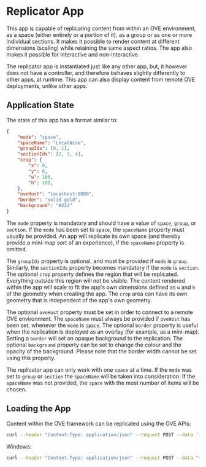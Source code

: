 # Replicator App

This app is capable of replicating content from within an OVE environment, as a space (either entirely or a portion of it), as a group or as one or more individual sections. It makes it possible to render content at different dimensions (scaling) while retaining the same aspect ratios. The app also makes it possible for interactive and non-interactive.

The replicator app is instantiated just like any other app, but, it however does not have a controller, and therefore behaves slightly differently to other apps, at runtime. This app can also display content from remote OVE deployments, unlike other apps.

## Application State

The state of this app has a format similar to:

```json
{
    "mode": "space",
    "spaceName": "LocalNine",
    "groupIds": [0, 1],
    "sectionIds": [2, 3, 4],
    "crop": {
        "x": 0,
        "y": 0,
        "w": 100,
        "h": 100,
    },
    "oveHost": "localhost:8080",
    "border": "solid gold",
    "background": "#222"
}
```

The `mode` property is mandatory and should have a value of `space`, `group`, or `section`. If the `mode` has been set to `space`, the `spaceName` property must usually be provided. An app will replicate its own space (and thereby provide a mini-map sort of an experience), if the `spaceName` property is omitted.

The `groupIds` property is optional, and must be provided if `mode` is `group`. Similarly, the `sectionIds` property becomes mandatory if the `mode` is `section`. The optional `crop` property defines the region that will be replicated. Everything outside this region will not be visible. The content rendered within the app will scale to fit the app's own dimensions defined as `w` and `h` of the geometry when creating the app. The `crop` area can have its own geometry that is independent of the app's own geometry.

The optional `oveHost` property must be set in order to connect to a remote OVE environment.  The `spaceName` must always be provided if `oveHost` has been set, whenever the `mode` is `space`. The optional `border` property is useful when the replication is deployed as an overlay (for example, as a mini-map). Setting a `border` will set an opaque background to the replication. The optional `background` property can be set to change the colour and the opacity of the background. Please note that the border width cannot be set using this property.

The replicator app can only work with one `space` at a time. If the `mode` was set to `group` or `section` the `spaceName` will be taken into consideration. If the `spaceName` was not provided, the `space` with the most number of items will be chosen.

## Loading the App

Content within the OVE framework can be replicated using the OVE APIs:

```sh
curl --header "Content-Type: application/json" --request POST --data '{"app": {"url": "http://OVE_APP_REPLICATOR_HOST:PORT","states": {"load": {"mode": "space", "spaceName": "LocalNine"}}}, "space": "OVE_SPACE", "h": 500, "w": 500, "y": 0, "x": 0}' http://OVE_CORE_HOST:PORT/section
```

Windows:

```sh
curl --header "Content-Type: application/json" --request POST --data "{\"app\": {\"url\": \"http://OVE_APP_REPLICATOR_HOST:PORT\", \"states\": {\"load\": {\"mode\": \"space\", \"spaceName\": \"LocalNine\"}}}, \"space\": \"OVE_SPACE\", \"h\": 500, \"w\": 500, \"y\": 0, \"x\": 0}" http://OVE_CORE_HOST:PORT/section
```

